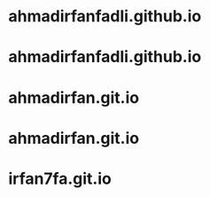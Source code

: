 # ahmadirfanfadli.github.io
# ahmadirfanfadli.github.io
# ahmadirfan.git.io
# ahmadirfan.git.io
# irfan7fa.git.io
